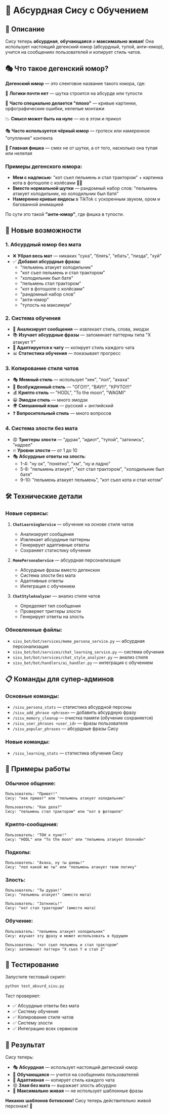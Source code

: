 # 🐉 Абсурдная Сису с Обучением

## 🎯 Описание

Сису теперь **абсурдная**, **обучающаяся** и **максимально живая**! Она использует настоящий дегенский юмор (абсурдный, тупой, анти-юмор), учится на сообщениях пользователей и копирует стиль чатов.

## 🎭 Что такое дегенский юмор?

**Дегенский юмор** — это сленговое название такого юмора, где:

🔄 **Логики почти нет** — шутка строится на абсурде или тупости

🤡 **Часто специально делается "плохо"** — кривые картинки, орфографические ошибки, нелепые монтажи

📉 **Смысл может быть на нуле** — но в этом и прикол

🎭 **Часто используется чёрный юмор** — гротеск или намеренное "отупление" контента

🧩 **Главная фишка** — смех не от шутки, а от того, насколько она тупая или нелепая

### Примеры дегенского юмора:

- **Мем с надписью**: "кот съел пельмень и стал трактором" + картинка кота в фотошопе с колёсами 🚜🐱
- **Вместо нормальной шутки** — рандомный набор слов: "пельмень атакует холодильник, но холодильник был батя"
- **Намеренно кривые видосы** в TikTok с ускоренным звуком, ором и багованной анимацией

По сути это такой **"анти-юмор"**, где фишка в тупости.

## 🚀 Новые возможности

### 1. **Абсурдный юмор без мата**
- ❌ **Убрал весь мат** — никаких "сука", "блять", "ебать", "пизда", "хуй"
- ✅ **Добавил абсурдные фразы**:
  - "пельмень атакует холодильник"
  - "кот съел пельмень и стал трактором"
  - "холодильник был батя"
  - "пельмень стал трактором"
  - "кот в фотошопе с колёсами"
  - "рандомный набор слов"
  - "анти-юмор"
  - "тупость на максимум"

### 2. **Система обучения**
- 🧠 **Анализирует сообщения** — извлекает стиль, слова, эмодзи
- 📚 **Изучает абсурдные фразы** — запоминает паттерны типа "X атакует Y"
- 🎯 **Адаптируется к чату** — копирует стиль каждого чата
- 📊 **Статистика обучения** — показывает прогресс

### 3. **Копирование стиля чатов**
- 🎭 **Мемный стиль** — использует "кек", "лол", "ахаха"
- 🚀 **Возбужденный стиль** — "ОГО!!!", "ВАУ!!", "КРУТО!!!"
- 💰 **Крипто стиль** — "HODL", "To the moon", "WAGMI"
- 😀 **Эмодзи стиль** — много эмодзи
- 🌍 **Смешанный язык** — русский + английский
- ❓ **Вопросительный стиль** — много вопросов

### 4. **Система злости без мата**
- 😡 **Триггеры злости** — "дурак", "идиот", "тупой", "заткнись", "надоел"
- 🔥 **Уровни злости** — от 1 до 10
- 🎭 **Абсурдные ответы на злость**:
  - 1-4: "ну ок", "понятно", "хм", "ну и ладно"
  - 5-8: "пельмень атакует", "кот стал трактором", "холодильник был батя"
  - 9-10: "пельмень атакует пельмень", "кот съел кота и стал котом"

## 🛠️ Технические детали

### Новые сервисы:

1. **`ChatLearningService`** — обучение на основе стиля чатов
   - Анализирует сообщения
   - Извлекает абсурдные паттерны
   - Генерирует адаптивные ответы
   - Сохраняет статистику обучения

2. **`MemePersonaService`** — абсурдная персонализация
   - Абсурдные фразы вместо дегенских
   - Система злости без мата
   - Адаптивные ответы
   - Интеграция с обучением

3. **`ChatStyleAnalyzer`** — анализ стиля чатов
   - Определяет тип сообщения
   - Проверяет триггеры злости
   - Генерирует ответы на злость

### Обновленные файлы:

- `sisu_bot/bot/services/meme_persona_service.py` — абсурдная персонализация
- `sisu_bot/bot/services/chat_learning_service.py` — система обучения
- `sisu_bot/bot/services/chat_style_analyzer.py` — анализ стиля
- `sisu_bot/bot/handlers/ai_handler.py` — интеграция с обучением

## 📋 Команды для супер-админов

### Основные команды:
- `/sisu_persona_stats` — статистика абсурдной персоны
- `/sisu_add_phrase <phrase>` — добавить абсурдную фразу
- `/sisu_memory_cleanup` — очистка памяти (обучение сохраняется)
- `/sisu_user_phrases <user_id>` — фразы пользователя
- `/sisu_popular_phrases` — абсурдные фразы Сису

### Новые команды:
- `/sisu_learning_stats` — статистика обучения Сису

## 🎯 Примеры работы

### Обычное общение:
```
Пользователь: "Привет!"
Сису: "кек привет" или "пельмень атакует холодильник"

Пользователь: "Как дела?"
Сису: "пельмень стал трактором" или "кот в фотошопе"
```

### Крипто-сообщения:
```
Пользователь: "ТОН к луне!"
Сису: "HODL" или "To the moon" или "пельмень атакует блокчейн"
```

### Подколы:
```
Пользователь: "Ахаха, ну ты даешь!"
Сису: "лол какой же ты" или "пельмень атакует твою логику"
```

### Злость:
```
Пользователь: "Ты дурак!"
Сису: "пельмень атакует" (вместо мата)

Пользователь: "Заткнись!"
Сису: "кот стал трактором" (вместо мата)
```

### Обучение:
```
Пользователь: "пельмень атакует холодильник"
Сису: изучает эту фразу и может использовать в будущем

Пользователь: "кот съел пельмень и стал трактором"
Сису: запоминает паттерн "X съел Y и стал Z"
```

## 🧪 Тестирование

Запустите тестовый скрипт:
```bash
python test_absurd_sisu.py
```

Тест проверяет:
- ✅ Абсурдные ответы без мата
- ✅ Систему обучения
- ✅ Копирование стиля чатов
- ✅ Систему злости
- ✅ Интеграцию всех сервисов

## 🎉 Результат

Сису теперь:
- 🎭 **Абсурдная** — использует настоящий дегенский юмор
- 🧠 **Обучающаяся** — учится на сообщениях пользователей
- 🎯 **Адаптивная** — копирует стиль каждого чата
- 😡 **Злая без мата** — выражает злость абсурдно
- 🚀 **Максимально живая** — не использует шаблонные фразы

**Никаких шаблонов ботовских!** Сису теперь действительно живой персонаж! 🐉
